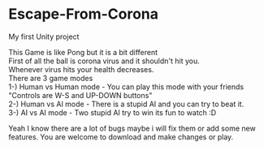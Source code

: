# Escape-From-Corona
My first Unity project

This Game is like Pong but it is a bit different <br>
First of all the ball is corona virus and it shouldn't hit you.<br>
Whenever virus hits your health decreases.<br>
There are 3 game modes<br>
1-) Human vs Human mode - You can play this mode with your friends "Controls are W-S and UP-DOWN buttons"<br>
2-) Human vs AI mode - There is a stupid AI and you can try to beat it.<br>
3-) AI vs AI mode - Two stupid AI try to win its fun to watch :D<br>

Yeah I know there are a lot of bugs maybe i will fix them or add some new features. You are welcome to download and make changes or play.<br>
